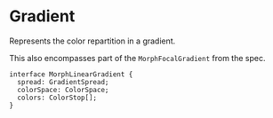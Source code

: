 # Gradient

Represents the color repartition in a gradient.

This also encompasses part of the `MorphFocalGradient` from the spec.

```
interface MorphLinearGradient {
  spread: GradientSpread;
  colorSpace: ColorSpace;
  colors: ColorStop[];
}
```

